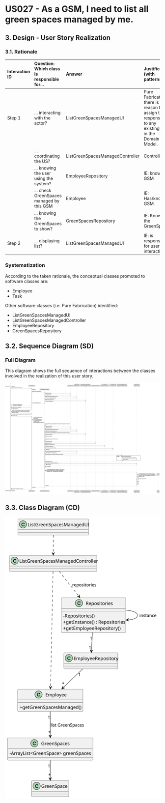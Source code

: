 # US027 - As a GSM, I need to list all green spaces managed by me.

## 3. Design - User Story Realization 

### 3.1. Rationale

[//]: # (_**Note that SSD - Alternative One is adopted.**_)

| Interaction ID | Question: Which class is responsible for... | Answer                           | Justification (with patterns)                                                                                 |
|:---------------|:--------------------------------------------|:---------------------------------|:--------------------------------------------------------------------------------------------------------------|
| Step 1  		     | 	... interacting with the actor?            | ListGreenSpacesManagedUI         | Pure Fabrication: there is no reason to assign this responsibility to any existing class in the Domain Model. |
| 			  		        | 	... coordinating the US?                   | ListGreenSpacesManagedController | Controller                                                                                                    |
| 			  		        | ... knowing the user using the system?      | EmployeeRepository               | IE: knows GSM                                                                                                 |
| 			  		        | ... check GreenSpaces managed by this GSM   | Employee                         | IE: Has/knows GSM                                                                                             |
|   		           | 	... knowing the GreenSpaces to show?       | GreenSpacesRepository            | IE: Knows all the GreenSpaces                                                                                 |
| Step 2  		     | 	... displaying list?						                 | ListGreenSpacesManagedUI                                 | IE: is responsible for user interactions.                                                                                                               |

### Systematization ##

According to the taken rationale, the conceptual classes promoted to software classes are: 

* Employee
* Task

Other software classes (i.e. Pure Fabrication) identified: 

* ListGreenSpacesManagedUI  
* ListGreenSpacesManagedController
* EmployeeRepository
* GreenSpacesRepository


## 3.2. Sequence Diagram (SD)

[//]: # (_**Note that SSD - Alternative Two is adopted.**_)

### Full Diagram

This diagram shows the full sequence of interactions between the classes involved in the realization of this user story.

![Sequence Diagram - Full](svg/us027-sequence-diagram-full.svg)


## 3.3. Class Diagram (CD)

![Class Diagram](svg/us027-class-diagram.svg)